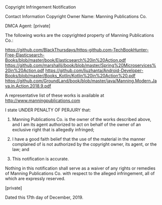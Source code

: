 Copyright Infringement Notification

Contact Information
Copyright Owner Name: Manning Publications Co.

DMCA Agent:
[private]  

The following works are the copyrighted property of Manning Publications Co.:

https://github.com/BlackThursdays/https-github.com-TechBookHunter-Free-Elasticsearch-Books/blob/master/book/Elasticsearch%20in%20Action.pdf
https://github.com/marshalljj/book/blob/master/Spring%20Microservices%20in%20Action.pdf
https://github.com/liuzhanta/Android-Developer-Books/blob/master/Books_Kotlin/Kotlin%20in%20Action%20.pdf
https://github.com/GroundLand/book/blob/master/java/Manning.Modern.Java.in.Action.2018.9.pdf

A representative list of these works is available at
http://www.manningpublications.com

I state UNDER PENALTY OF PERJURY that:

1. Manning Publications Co. is the owner of the works described above, and I am its agent authorized to act on behalf of the owner of an exclusive right that is allegedly infringed;

2. I have a good faith belief that the use of the material in the manner complained of is not authorized by the copyright owner, its agent, or the law; and

3. This notification is accurate.

Nothing in this notification shall serve as a waiver of any rights or remedies of Manning Publications Co. with respect to the alleged infringement, all of which are expressly reserved.

[private]  

Dated this 17th day of December, 2019.
